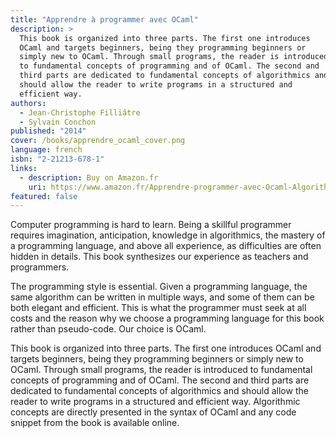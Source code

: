 ```yaml
---
title: "Apprendre à programmer avec OCaml"
description: >
  This book is organized into three parts. The first one introduces
  OCaml and targets beginners, being they programming beginners or
  simply new to OCaml. Through small programs, the reader is introduced
  to fundamental concepts of programming and of OCaml. The second and
  third parts are dedicated to fundamental concepts of algorithmics and
  should allow the reader to write programs in a structured and
  efficient way.
authors:
  - Jean-Christophe Filliâtre
  - Sylvain Conchon
published: "2014"
cover: /books/apprendre_ocaml_cover.png
language: french
isbn: "2-21213-678-1"
links:
  - description: Buy on Amazon.fr
    uri: https://www.amazon.fr/Apprendre-programmer-avec-Ocaml-Algorithmes/dp/2212136781/
featured: false
---
```


Computer programming is hard to learn. Being a skillful programmer
requires imagination, anticipation, knowledge in algorithmics, the
mastery of a programming language, and above all experience, as
difficulties are often hidden in details.  This book synthesizes our
experience as teachers and programmers.

The programming style is essential. Given a programming language, the
same algorithm can be written in multiple ways, and some of them can
be both elegant and efficient. This is what the programmer must seek
at all costs and the reason why we choose a programming language for
this book rather than pseudo-code. Our choice is OCaml.

This book is organized into three parts. The first one introduces
OCaml and targets beginners, being they programming beginners or
simply new to OCaml. Through small programs, the reader is introduced
to fundamental concepts of programming and of OCaml. The second and
third parts are dedicated to fundamental concepts of algorithmics and
should allow the reader to write programs in a structured and
efficient way. Algorithmic concepts are directly presented in the
syntax of OCaml and any code snippet from the book is available
online.
